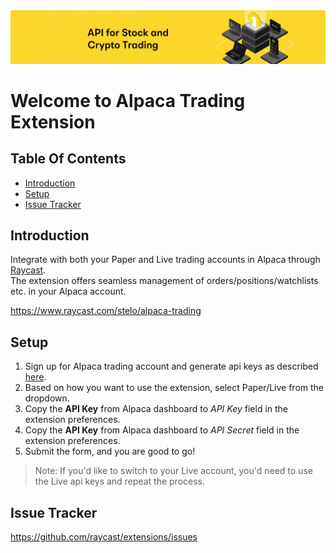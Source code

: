 <img src="media/banner.png" alt="Multi device">

# Welcome to Alpaca Trading Extension

## Table Of Contents

- [Introduction](#introduction)
- [Setup](#setup)
- [Issue Tracker](#issue-tracker)

## Introduction

Integrate with both your Paper and Live trading accounts in Alpaca through [Raycast](https://raycast.com).  
The extension offers seamless management of orders/positions/watchlists etc. in your Alpaca account.

https://www.raycast.com/stelo/alpaca-trading

## Setup

1. Sign up for Alpaca trading account and generate api keys as described [here](https://alpaca.markets/learn/connect-to-alpaca-api/).
2. Based on how you want to use the extension, select Paper/Live from the dropdown.
3. Copy the **API Key** from Alpaca dashboard to _API Key_ field in the extension preferences.
4. Copy the **API Key** from Alpaca dashboard to _API Secret_ field in the extension preferences.
5. Submit the form, and you are good to go!

> Note: If you'd like to switch to your Live account, you'd need to use the Live api keys and repeat the process. 

## Issue Tracker

https://github.com/raycast/extensions/issues
